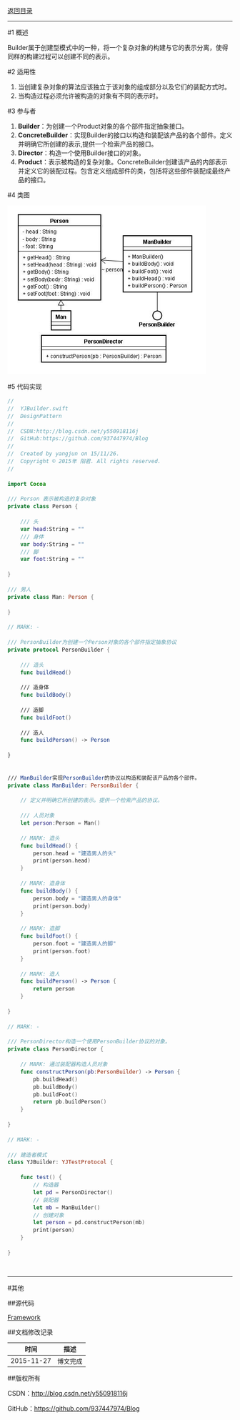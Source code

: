 [返回目录](https://github.com/937447974/Blog/blob/master/架构设计/23设计模式之目录.md)

----------

#1 概述

Builder属于创建型模式中的一种，将一个复杂对象的构建与它的表示分离，使得同样的构建过程可以创建不同的表示。

#2 适用性

1. 当创建复杂对象的算法应该独立于该对象的组成部分以及它们的装配方式时。
2. 当构造过程必须允许被构造的对象有不同的表示时。

#3 参与者

1. **Builder**：为创建一个Product对象的各个部件指定抽象接口。
2. **ConcreteBuilder**：实现Builder的接口以构造和装配该产品的各个部件。定义并明确它所创建的表示,提供一个检索产品的接口。
3. **Director**：构造一个使用Builder接口的对象。
4. **Product**：表示被构造的复杂对象。ConcreteBuilder创建该产品的内部表示并定义它的装配过程。包含定义组成部件的类，包括将这些部件装配成最终产品的接口。

#4 类图

![DDl-1](https://raw.githubusercontent.com/937447974/Blog/master/Resources/2015112703.png)

#5 代码实现

```swift
//
//  YJBuilder.swift
//  DesignPattern
//
//  CSDN:http://blog.csdn.net/y550918116j
//  GitHub:https://github.com/937447974/Blog
//
//  Created by yangjun on 15/11/26.
//  Copyright © 2015年 阳君. All rights reserved.
//

import Cocoa

/// Person 表示被构造的复杂对象
private class Person {
    
    /// 头
    var head:String = ""
    /// 身体
    var body:String = ""
    /// 脚
    var foot:String = ""
    
}

/// 男人
private class Man: Person {
    
}

// MARK: -

/// PersonBuilder为创建一个Person对象的各个部件指定抽象协议
private protocol PersonBuilder {
    
    /// 造头
    func buildHead()
    
    /// 造身体
    func buildBody()
    
    /// 造脚
    func buildFoot()
    
    /// 造人
    func buildPerson() -> Person
    
}


/// ManBuilder实现PersonBuilder的协议以构造和装配该产品的各个部件。
private class ManBuilder: PersonBuilder {
    
    // 定义并明确它所创建的表示。提供一个检索产品的协议。
    
    /// 人员对象
    let person:Person = Man()
    
    // MARK: 造头
    func buildHead() {
        person.head = "建造男人的头"
        print(person.head)
    }
    
    // MARK: 造身体
    func buildBody() {
        person.body = "建造男人的身体"
        print(person.body)
    }
    
    // MARK: 造脚
    func buildFoot() {
        person.foot = "建造男人的脚"
        print(person.foot)
    }
    
    // MARK: 造人
    func buildPerson() -> Person {
        return person
    }
    
}

// MARK: -

/// PersonDirector构造一个使用PersonBuilder协议的对象。
private class PersonDirector {
    
    // MARK: 通过装配器构造人员对象
    func constructPerson(pb:PersonBuilder) -> Person {
        pb.buildHead()
        pb.buildBody()
        pb.buildFoot()
        return pb.buildPerson()
    }
    
}

// MARK: -

/// 建造者模式
class YJBuilder: YJTestProtocol {

    func test() {
        // 构造器
        let pd = PersonDirector()
        // 装配器
        let mb = ManBuilder()
        // 创建对象
        let person = pd.constructPerson(mb)
        print(person)
    }
    
}
```

&#160;

----------

#其他

##源代码

[Framework](https://github.com/937447974/Framework)

##文档修改记录

| 时间 | 描述 |
| ---- | ---- |
| 2015-11-27 | 博文完成 |

##版权所有

CSDN：http://blog.csdn.net/y550918116j

GitHub：https://github.com/937447974/Blog